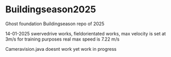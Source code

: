 # Buildingseason2025
Ghost foundation Buildingseason repo of 2025

14-01-2025 swervedrive works, fieldorientated works, max velocity is set at 3m/s for training purposes
real max speed is 7.22 m/s

Cameravision.java doesnt work yet work in progress
